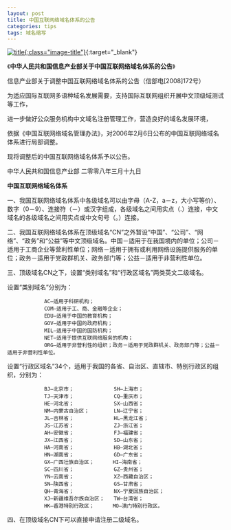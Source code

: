 ```yaml
---
layout: post
title: 中国互联网络域名体系的公告
categories: tips 
tags: 域名缩写
---
```


[![title](https://image.sideproject.cn/titlex/titlex_158.jpg){:class="image-title"}](https://image.sideproject.cn/titlex/titlex_158.jpg){:target="_blank"}

《**中华人民共和国信息产业部关于中国互联网络域名体系的公告**》

信息产业部关于调整中国互联网络域名体系的公告（信部电[2008]172号）

为适应国际互联网多语种域名发展需要，支持国际互联网组织开展中文顶级域测试等工作，
    
进一步做好公众服务机构中文域名注册管理工作，营造良好的域名发展环境，
    
依据《中国互联网络域名管理办法》，对2006年2月6日公布的中国互联网络域名体系进行局部调整。
    
现将调整后的中国互联网络域名体系予以公告。 
 
中华人民共和国信息产业部
二零零八年三月十九日

 
**中国互联网络域名体系**

一、我国互联网络域名体系中各级域名可以由字母（A-Z，a－z，大小写等价）、数字（0－9）、连接符（－）或汉字组成，各级域名之间用实点（.）连接，中文域名的各级域名之间用实点或中文句号（。）连接。

二、我国互联网络域名体系在顶级域名“CN”之外暂设“中国”、“公司”、“网络”、“政务”和“公益”等中文顶级域名。中国－适用于在我国境内的单位；公司－适用于工商企业等营利性单位；网络－适用于拥有或利用网络设施提供服务的单位；政务－适用于党政群机关、政务部门等；公益－适用于非营利性单位。

三、顶级域名CN之下，设置“类别域名”和“行政区域名”两类英文二级域名。

设置“类别域名”分别为：

```
            AC—适用于科研机构；
            COM—适用于工、商、金融等企业；
            EDU—适用于中国的教育机构；
            GOV—适用于中国的政府机构；
            MIL—适用于中国的国防机构；
            NET—适用于提供互联网络服务的机构；
            ORG—适用于非营利性的组织；政务－适用于党政群机关、政务部门等；公益－适用于非营利性单位。
```

设置“行政区域名”34个，适用于我国的各省、自治区、直辖市、特别行政区的组织，分别为：

```
            BJ—北京市；             SH—上海市；
            TJ—天津市；             CQ—重庆市；
            HE—河北省；             SX—山西省；     
            NM—内蒙古自治区；        LN—辽宁省；     
            JL—吉林省；             HL—黑龙江省；
            JS—江苏省；             ZJ—浙江省；     
            AH—安徽省；             FJ—福建省；     
            JX—江西省；             SD—山东省；             
            HA—河南省；             HB—湖北省；
            HN—湖南省；             GD—广东省；            
            GX—广西壮族自治区；      HI—海南省；
            SC—四川省；             GZ—贵州省；
            YN—云南省；             XZ—西藏自治区；       
            SN—陕西省；             GS—甘肃省；
            QH—青海省；             NX—宁夏回族自治区；            
            XJ—新疆维吾尔族自治区；   TW—台湾省；
            HK—香港特别行政区；      MO—澳门特别行政区。
```

四、在顶级域名CN下可以直接申请注册二级域名。
